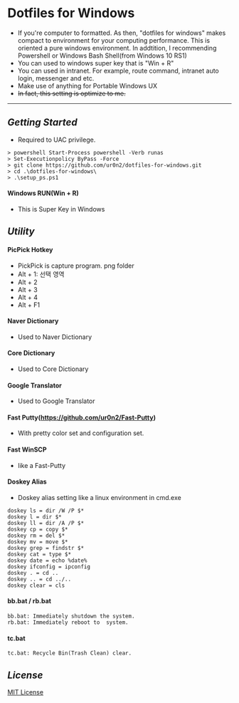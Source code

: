 **Dotfiles for Windows**
===================
- If you're computer to formatted. As then, "dotfiles for windows" makes compact to environment for your computing performance. This is oriented a pure windows environment. In addtition, I recommending Powershell or Windows Bash Shell(from Windows 10 RS1)
- You can used to windows super key that is "Win + R"
- You can used in intranet. For example, route command, intranet auto login, messenger and etc.
- Make use of anything for Portable Windows UX
- ~~In fact, this setting is optimize to me.~~

----------

*Getting Started*
----------
- Required to UAC privilege.
<pre><code>> powershell Start-Process powershell -Verb runas 
> Set-Executionpolicy ByPass -Force
> git clone https://github.com/ur0n2/dotfiles-for-windows.git
> cd .\dotfiles-for-windows\
> .\setup_ps.ps1
</code></pre>

#### Windows RUN(Win + R)
- This is Super Key in Windows


*Utility*
----------
#### PicPick Hotkey
- PickPick is capture program. png folder 
- Alt + 1: 선택 영역 
- Alt + 2
- Alt + 3
- Alt + 4
- Alt + F1

#### Naver Dictionary
- Used to Naver Dictionary

#### Core Dictionary
- Used to Core Dictionary

#### Google Translator
- Used to Google Translator

#### Fast Putty(https://github.com/ur0n2/Fast-Putty)
- With pretty color set and configuration set.

#### Fast WinSCP
- like a Fast-Putty

#### Doskey Alias
- Doskey alias setting like a linux environment in cmd.exe
```
doskey ls = dir /W /P $*
doskey l = dir $*
doskey ll = dir /A /P $*
doskey cp = copy $*
doskey rm = del $*
doskey mv = move $*
doskey grep = findstr $*
doskey cat = type $*
doskey date = echo %date%
doskey ifconfig = ipconfig
doskey . = cd ..
doskey .. = cd ../..
doskey clear = cls
```

#### bb.bat / rb.bat
```
bb.bat: Immediately shutdown the system.
rb.bat: Immediately reboot to  system.
```

#### tc.bat
```
tc.bat: Recycle Bin(Trash Clean) clear.
```

*License*
-------------------
[MIT License](https://github.com/ur0n2/dotfiles-for-windows/blob/master/LICENSE)
